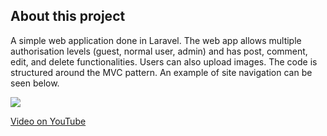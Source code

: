 ## About this project
A simple web application done in Laravel. The web app allows multiple authorisation levels (guest, normal user, admin) and has post, comment, edit, and delete functionalities. Users can also upload images. The code is structured around the MVC pattern. An example of site navigation can be seen below.

[![](https://img.youtube.com/vi/YZBH8KcH_HI/0.jpg)](https://www.youtube.com/watch?v=VID)

[Video on YouTube](https://www.youtube.com/watch?v=YZBH8KcH_HI)
